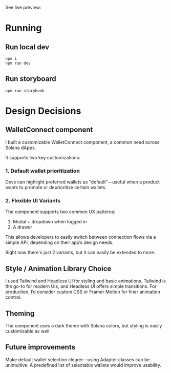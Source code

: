 See live preview:

# Running

## Run local dev

```
npm i
npm run dev
```

## Run storyboard

```
npm run storybook
```

# Design Decisions

## WalletConnect component

I built a customizable WalletConnect component, a common need across Solana dApps.

It supports two key customizations:

### 1. Default wallet prioritization

Devs can highlight preferred wallets as "default"—useful when a product wants to promote or deprioritize certain wallets.

### 2. Flexible UI Variants

The component supports two common UX patterns:

1. Modal + dropdown when logged in
2. A drawer

This allows developers to easily switch between connection flows via a simple API, depending on their app’s design needs.

Right now there's just 2 variants, but it can easily be extended to more.

## Style / Animation Library Choice

I used Tailwind and Headless UI for styling and basic animations. Tailwind is the go-to for modern UIs, and Headless UI offers simple transitions. For production, I’d consider custom CSS or Framer Motion for finer animation control.

## Theming

The component uses a dark theme with Solana colors, but styling is easily customizable as well.

## Future improvements

Make default wallet selection clearer—using Adapter classes can be unintuitive. A predefined list of selectable wallets would improve usability.
